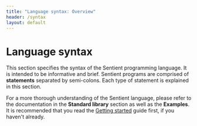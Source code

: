 ```yaml
---
title: "Language syntax: Overview"
header: /syntax
layout: default
---
```

# Language syntax

This section specifies the syntax of the Sentient programming language. It is
intended to be informative and brief. Sentient programs are comprised of
**statements** separated by semi-colons. Each type of statement is explained in
this section.

For a more thorough understanding of the Sentient language, please refer to the
documentation in the **Standard library** section as well as the **Examples**.
It is recommended that you read the [Getting started](TODO) guide first, if you
haven't already.
